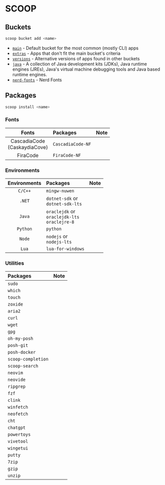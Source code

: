 <!-- markdownlint-disable html -->

# SCOOP

## Buckets

```powershell
scoop bucket add <name>
```

- [`main`](https://github.com/ScoopInstaller/Main) -
  Default bucket for the most common (mostly CLI) apps
- [`extras`](https://github.com/ScoopInstaller/Extras) -
  Apps that don't fit the main bucket's criteria
- [`versions`](https://github.com/ScoopInstaller/Versions) -
  Alternative versions of apps found in other buckets
- [`java`](https://github.com/ScoopInstaller/Java) -
  A collection of Java development kits (JDKs), Java runtime engines (JREs),
  Java's virtual machine debugging tools and Java based runtime engines.
- [`nerd-fonts`](https://github.com/matthewjberger/scoop-nerd-fonts) - Nerd Fonts

## Packages

```powershell
scoop install <name>
```

### Fonts

|              Fonts               | Packages          | Note |
| :------------------------------: | :---------------- | ---- |
| CascadiaCode<br/>(CaskaydiaCove) | `CascadiaCode-NF` |      |
|             FiraCode             | `FiraCode-NF`     |      |

### Environments

| Environments | Packages                                             | Note |
| :----------: | :--------------------------------------------------- | ---- |
|   `C/C++`    | `mingw-nuwen`                                        |      |
|    `.NET`    | `dotnet-sdk` or<br/>`dotnet-sdk-lts`                 |      |
|    `Java`    | `oraclejdk` or<br/>`oraclejdk-lts`<br/>`oraclejre-8` |      |
|   `Python`   | `python`                                             |      |
|    `Node`    | `nodejs` or<br/>`nodejs-lts`                         |      |
|    `Lua`     | `lua-for-windows`                                    |      |

### Utilities

| Packages           | Note |
| :----------------- | ---- |
| `sudo`             |      |
| `which`            |      |
| `touch`            |      |
| `zoxide`           |      |
| `aria2`            |      |
| `curl`             |      |
| `wget`             |      |
| `gpg`              |      |
| `oh-my-posh`       |      |
| `posh-git`         |      |
| `posh-docker`      |      |
| `scoop-completion` |      |
| `scoop-search`     |      |
| `neovim`           |      |
| `neovide`          |      |
| `ripgrep`          |      |
| `fzf`              |      |
| `clink`            |      |
| `winfetch`         |      |
| `neofetch`         |      |
| `cht`              |      |
| `chatgpt`          |      |
| `powertoys`        |      |
| `vivetool`         |      |
| `wingetui`         |      |
| `putty`            |      |
| `7zip`             |      |
| `gzip`             |      |
| `unzip`            |      |
